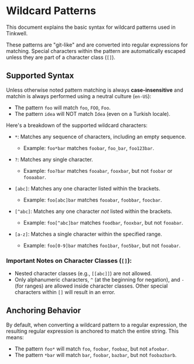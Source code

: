 # Wildcard Patterns

This document explains the basic syntax for wildcard patterns used in Tinkwell.

These patterns are "git-like" and are converted into regular expressions for matching. Special characters within the pattern are automatically escaped unless they are part of a character class (`[]`).

## Supported Syntax

Unless otherwise noted pattern matching is always **case-insensitive** and matchin is always performed using a neutral culture (`en-US`):

*   The pattern `foo` will match `foo`, `FOO`, `Foo`.
*   The pattern `idea` will NOT match `İdea` (even on a Turkish locale).

Here's a breakdown of the supported wildcard characters:

*   `*`: Matches any sequence of characters, including an empty sequence.
    *   Example: `foo*bar` matches `foobar`, `foo_bar`, `foo123bar`.

*   `?`: Matches any single character.
    *   Example: `foo?bar` matches `fooabar`, `fooxbar`, but not `foobar` or `fooaabar`.

*   `[abc]`: Matches any one character listed within the brackets.
    *   Example: `foo[abc]bar` matches `fooabar`, `foobbar`, `foocbar`.

*   `[^abc]`: Matches any one character *not* listed within the brackets.
    *   Example: `foo[^abc]bar` matches `foodbar`, `fooxbar`, but not `fooabar`.

*   `[a-z]`: Matches a single character within the specified range.
    *   Example: `foo[0-9]bar` matches `foo1bar`, `foo5bar`, but not `fooabar`.

### Important Notes on Character Classes (`[]`):

*   Nested character classes (e.g., `[[abc]]`) are not allowed.
*   Only alphanumeric characters, `^` (at the beginning for negation), and `-` (for ranges) are allowed inside character classes. Other special characters within `[]` will result in an error.

## Anchoring Behavior

By default, when converting a wildcard pattern to a regular expression, the resulting regular expression is anchored to match the entire string. This means:

*   The pattern `foo*` will match `foo`, `foobar`, `foobaz`, but not `afoobar`.
*   The pattern `*bar` will match `bar`, `foobar`, `bazbar`, but not `foobazbarb`.

